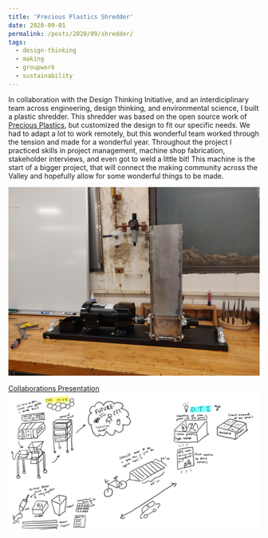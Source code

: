 ```yaml
---
title: 'Precious Plastics Shredder'
date: 2020-09-01
permalink: /posts/2020/09/shredder/
tags:
  - design-thinking
  - making
  - groupwork
  - sustainability
---
```

In collaboration with the Design Thinking Initiative, and an interdiciplinary team across engineering, design thinking, and environmental science, I built a plastic shredder. This shredder was based on the open source work of [Precious Plastics](https://preciousplastic.com/), but customized the design to fit our specific needs. We had to adapt a lot to work remotely, but this wonderful team worked through the tension and made for a wonderful year. Throughout the project I practiced skills in project management, machine shop fabrication, stakeholder interviews, and even got to weld a little bit! This machine is the start of a bigger project, that will connect the making community across the Valley and hopefully allow for some wonderful things to be made. 

<img src="/images/IMG_20210511_160406.jpg"
     alt="the (mostly) complete shredder off of its stand." /> 

[Collaborations Presentation](https://sophia.smith.edu/celebrating-collaborations/precious-plastics-shredder-redesign/)
 <img src="/images/initial-design.JPG"
     alt="Inital Design Sketch" />  